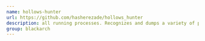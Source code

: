 ```yaml
---
name: hollows-hunter
url: https://github.com/hasherezade/hollows_hunter
description: all running processes. Recognizes and dumps a variety of potentially malicious implants (replaced/injected PEs, shellcodes, hooks, in-memory patches). URL : https://github.com/hasherezade/hollows_hunter Groups : blackarch blackarch-windows blackarch-malware blackarch-binary
group: blackarch
---
```

